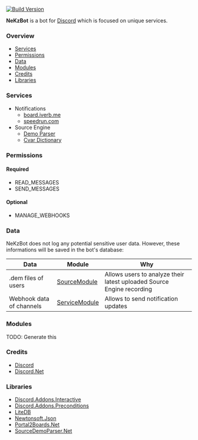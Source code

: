 [![Build Version](https://img.shields.io/badge/version-v2.0-yellow.svg)](https://github.com/NeKzor/NeKzBot/projects/2)

**NeKzBot** is a bot for [Discord](https://discordapp.com) which is focused on unique services.

### Overview
* [Services](#services)
* [Permissions](#permissions)
* [Data](#data)
* [Modules](#modules)
* [Credits](#credits)
* [Libraries](#libraries)

### Services
* Notifications
  * [board.iverb.me](https://board.iverb.me)
  * [speedrun.com](https://speedrun.com)
* Source Engine
  * [Demo Parser](https://github.com/NeKzor/SourceDemoParser.Net)
  * [Cvar Dictionary](https://github.com/NeKzor/NeKzBot/tree/master/src/gen)

### Permissions
#### Required
* READ_MESSAGES
* SEND_MESSAGES

#### Optional
* MANAGE_WEBHOOKS

### Data
NeKzBot does not log any potential sensitive user data. However, these informations will be saved in the bot's database:

| Data | Module | Why |
| --- | --- | --- |
| .dem files of users | [SourceModule](https://github.com/NeKzor/NeKzBot/blob/master/src/NeKzBot/Services/CommandHandlingService.cs#L59) | Allows users to analyze their latest uploaded Source Engine recording |
| Webhook data of channels | [ServiceModule](https://github.com/NeKzor/NeKzBot/blob/master/src/NeKzBot/Services/Notifications/NotificationService.cs#L57) | Allows to send notification updates |

### Modules
TODO: Generate this

### Credits
* [Discord](https://discordapp.com/developers)
* [Discord.Net](https://github.com/RogueException/Discord.Net)

### Libraries
* [Discord.Addons.Interactive](https://github.com/foxbot/Discord.Addons.Interactive)
* [Discord.Addons.Preconditions](https://github.com/Joe4evr/Discord.Addons/tree/master/src/Discord.Addons.Preconditions)
* [LiteDB](https://github.com/mbdavid/LiteDB)
* [Newtonsoft.Json](https://github.com/JamesNK/Newtonsoft.Json)
* [Portal2Boards.Net](https://github.com/NeKzor/Portal2Boards.Net)
* [SourceDemoParser.Net](https://github.com/NeKzor/SourceDemoParser.Net)